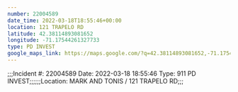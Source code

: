 ```yaml
---
number: 22004589
date_time: 2022-03-18T18:55:46+00:00
location: 121 TRAPELO RD
latitude: 42.38114893081652
longitude: -71.17544261327733
type: PD INVEST
google_maps_link: https://maps.google.com/?q=42.38114893081652,-71.17544261327733
---
```


;;;Incident #: 22004589  Date: 2022-03-18 18:55:46   Type: 911 PD INVEST;;;;;;Location: MARK AND TONIS / 121 TRAPELO RD;;;
